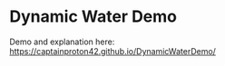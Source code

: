# Dynamic Water Demo

Demo and explanation here: https://captainproton42.github.io/DynamicWaterDemo/
